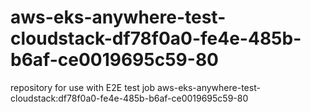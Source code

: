 # aws-eks-anywhere-test-cloudstack-df78f0a0-fe4e-485b-b6af-ce0019695c59-80
repository for use with E2E test job aws-eks-anywhere-test-cloudstack:df78f0a0-fe4e-485b-b6af-ce0019695c59-80
